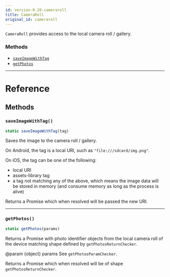 ```yaml
---
id: version-0.20-cameraroll
title: CameraRoll
original_id: cameraroll
---
```


`CameraRoll` provides access to the local camera roll / gallery.

### Methods

- [`saveImageWithTag`](cameraroll.md#saveimagewithtag)
- [`getPhotos`](cameraroll.md#getphotos)

---

# Reference

## Methods

### `saveImageWithTag()`

```javascript
static saveImageWithTag(tag)
```

Saves the image to the camera roll / gallery.

On Android, the tag is a local URI, such as `"file:///sdcard/img.png"`.

On iOS, the tag can be one of the following:

- local URI
- assets-library tag
- a tag not matching any of the above, which means the image data will be stored in memory (and consume memory as long as the process is alive)

Returns a Promise which when resolved will be passed the new URI.

---

### `getPhotos()`

```javascript
static getPhotos(params)
```

Returns a Promise with photo identifier objects from the local camera roll of the device matching shape defined by `getPhotosReturnChecker`.

@param {object} params See `getPhotosParamChecker`.

Returns a Promise which when resolved will be of shape `getPhotosReturnChecker`.
